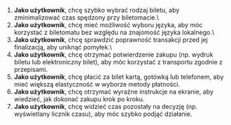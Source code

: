 1. **Jako użytkownik**, chcę szybko wybrać rodzaj biletu, aby zminimalizować czas spędzony przy biletomacie.\
1. **Jako użytkownik**, chcę mieć możliwość wyboru języka, aby móc korzystać z biletomatu bez względu na znajomość języka lokalnego.\
1. **Jako użytkownik**, chcę sprawdzić poprawność transakcji przed jej finalizacją, aby uniknąć pomyłek.\
1. **Jako użytkownik**, chcę otrzymać potwierdzenie zakupu (np. wydruk biletu lub elektroniczny bilet), aby móc korzystać z transportu zgodnie z przepisami.
1. **Jako użytkownik**, chcę płacić za bilet kartą, gotówką lub telefonem, aby mieć większą elastyczność w wyborze metody płatności.
2. **Jako użytkownik**, chcę otrzymać wyraźne instrukcje na ekranie, aby wiedzieć, jak dokonać zakupu krok po kroku.
3. **Jako użytkownik**, chcę widzieć czas pozostały na decyzję (np. wyświetlany 
licznik czasu), aby móc szybko podjąć działanie.